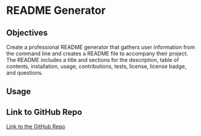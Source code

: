 # README Generator

## Objectives
Create a professional README generator that gathers user information from the command line and creates a README file to accompany their project. The README includes a title and sections for the description, table of contents, installation, usage, contributions, tests, license, license badge, and questions.

## Usage


## Link to GitHub Repo
[Link to the GitHub Repo](https://github.com/erikaosterbur/readme-generator.git)